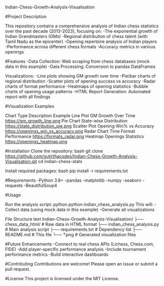 Indian-Chess-Growth-Analysis-Visualisation

#Project Description

This repository contains a comprehensive analysis of Indian chess statistics over the past decade (2013-2023), focusing on:
-The exponential growth of Indian Grandmasters (GMs)
-Regional distribution of chess talent (with Tamil Nadu as the epicenter)
-Opening repertoire analysis of Indian players
-Performance across different chess formats
-Accuracy metrics in various openings

#Features
-Data Collection: Web scraping from chess databases (mock data in this example)
-Data Processing: Conversion to pandas DataFrames


Visualizations:
-Line plots showing GM growth over time
-Pie/bar charts of regional distribution
-Scatter plots of opening success vs accuracy
-Radar charts of format performance
-Heatmaps of opening statistics
-Bubble charts of opening usage patterns
-HTML Report Generation: Automated report with all findings


#Visualization Examples

Chart Type       	Description	                  Example
Line Plot	        GM Growth Over Time	          https://gm_growth_line.png
Pie Chart   	    State-wise Distribution	      https://state_distribution_pie.png
Scatter Plot	    Opening Win% vs Accuracy	    https://openings_win_vs_accuracy.png
Radar Chart	      Time Format Performance	      https://formats_radar.png
Heatmap         	Openings Statistics	          https://openings_heatmap.png


#Installation 
Clone the repository:
bash
git clone https://github.com/sutirthacodes/Indian-Chess-Growth-Analysis-Visualisation.git
cd indian-chess-stats

Install required packages:
bash
pip install -r requirements.txt

#Requirements
-Python 3.8+
-pandas
-matplotlib
-numpy
-seaborn
-requests
-BeautifulSoup4

#Usage

Run the analysis script:
python
python indian_chess_analysis.py
This will:
-Collect data (using mock data in this example)
-Generate all visualizations

File Structure
text
Indian-Chess-Growth-Analysis-Visualisation/
├── chess_data_html/          # Raw data in HTML format
├── indian_chess_analysis.py  # Main analysis script
├── requirements.txt          # Dependency list
├── README.md                 # This file
└── *.png                     # Generated visualization files

#Future Enhancements
-Connect to real chess APIs (Lichess, Chess.com, FIDE)
-Add player-specific performance analysis
-Include tournament performance metrics
-Build interactive dashboards

#Contributing
Contributions are welcome! Please open an issue or submit a pull request.

#License
This project is licensed under the MIT License.
